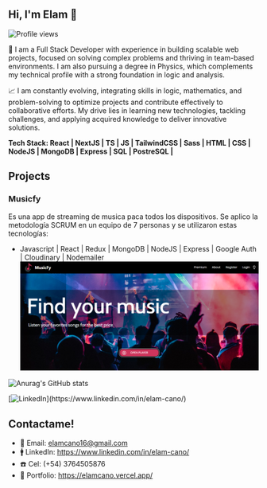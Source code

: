 ## Hi, I'm Elam 👋
![Profile views](https://gpvc.arturio.dev/ElamCano)  

🎯 I am a Full Stack Developer with experience in building scalable web projects, focused on solving complex problems and thriving in team-based environments. I am also pursuing a degree in Physics, which complements my technical profile with a strong foundation in logic and analysis.

📈 I am constantly evolving, integrating skills in logic, mathematics, and problem-solving to optimize projects and contribute effectively to collaborative efforts. My drive lies in learning new technologies, tackling challenges, and applying acquired knowledge to deliver innovative solutions.

**Tech Stack:  React | NextJS | TS | JS | TailwindCSS | Sass | HTML | CSS | NodeJS | MongoDB | Express | SQL | PostreSQL |**

## Projects

### Musicfy
Es una app de streaming de musica paca todos los dispositivos. Se aplico la metodología SCRUM en un equipo de 7 personas y se utilizaron estas tecnologías:
- Javascript | React | Redux | MongoDB | NodeJS | Express | Google Auth | Cloudinary | Nodemailer
![musicfy](/musicfy.png)

![Anurag's GitHub stats](https://github-readme-stats.vercel.app/api?username=ElamCano&show_icons=true&theme=darcula)

[![LinkedIn]([https://img.shields.io/badge/LinkedIn-Profile-blue?style=for-the-badge&logo=linkedin](https://store-images.s-microsoft.com/image/apps.31120.9007199266245564.44dc7699-748d-4c34-ba5e-d04eb48f7960.bc4172bd-63f0-455a-9acd-5457f44e4473))](https://www.linkedin.com/in/elam-cano/)

## Contactame!
- 📩 Email: elamcano16@gmail.com
- 🚹 LinkedIn: https://www.linkedin.com/in/elam-cano/
- ☎️ Cel: (+54) 3764505876
- 🚀 Portfolio: https://elamcano.vercel.app/

